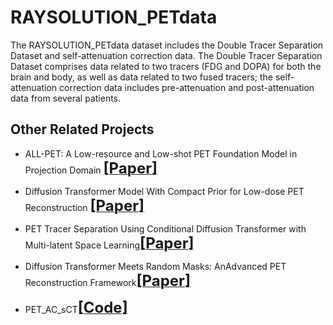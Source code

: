 # RAYSOLUTION_PETdata
The RAYSOLUTION_PETdata dataset includes the Double Tracer Separation Dataset and self-attenuation correction data. The Double Tracer Separation Dataset comprises data related to two tracers (FDG and DOPA) for both the brain and body, as well as data related to two fused tracers; the self-attenuation correction data includes pre-attenuation and post-attenuation data from several patients.


## Other Related Projects
  * ALL-PET: A Low-resource and Low-shot PET Foundation Model in Projection Domain  [<font size=5>**[Paper]**</font>](https://github.com/yqx7150/RAYSOLUTION_PETdata/blob/main/Paper/ALL_PET_Finalx.pdf)

  * Diffusion Transformer Model With Compact Prior for Low-dose PET Reconstruction [<font size=5>**[Paper]**</font>](https://github.com/yqx7150/RAYSOLUTION_PETdata/blob/main/Paper/DTM_Final.pdf)

* PET Tracer Separation Using Conditional Diffusion Transformer with Multi-latent Space Learning[<font size=5>**[Paper]**</font>](https://github.com/yqx7150/RAYSOLUTION_PETdata/blob/main/Paper/MS-CDT_final.pdf)

* Diffusion Transformer Meets Random Masks: AnAdvanced PET Reconstruction Framework[<font size=5>**[Paper]**</font>](https://github.com/yqx7150/RAYSOLUTION_PETdata/blob/main/Paper/MaskPET_TIPnew.pdf)

 * PET_AC_sCT[<font size=5>**[Code]**</font>](https://github.com/yqx7150/PET_AC_sCT)
